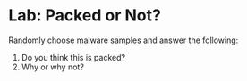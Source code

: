 # Lab: Packed or Not?

Randomly choose malware samples and answer the following:

1. Do you think this is packed?
2. Why or why not?
